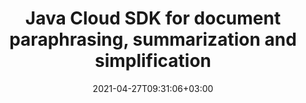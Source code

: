 ---
############################# Static ############################
layout: "product"
date: 2021-04-27T09:31:06+03:00
draft: false

product: "Rewriter"
product_tag: "rewriter"
platform: "Java"
platform_tag: "java"

############################# Head ############################
head_title: "Paraphrase, simplify, summarize texts and documents in your Java applications"
head_description: "Create Java applications based on GroupDocs.Rewriter API focusing on business logic rather than the technical details."

############################# Header ############################
title: "Java Cloud SDK for document paraphrasing, summarization and simplification"
description: "Create Java applications based on GroupDocs.Rewriter API focusing on business logic rather than the technical details."
button:
    enable: true

############################# SubMenu ############################
submenu:
    enable: true
    
    left:
        img_alt: "GroupDocs.Rewriter Cloud SDK for Java"
        image: "/sdk/272x272/groupdocs_rewriter-for-java.png"
        product: "GroupDocs.Rewriter"
        platform: "Java"

    middle:
        button:
            # button loop
            - link: "#overview"
              text: "Overview"

            # button loop
            - link: "#features"
              text: "Features"


            # button loop
            - link: "https://docs.groupdocs.cloud/rewriter/release-notes/"
              text: "Release Notes"

            # button loop
            - link: "https://purchase.groupdocs.cloud/pricing"
              text: "Pricing"

    right:
        link_download: "https://github.com/groupdocs-rewriter-cloud/"
        link_learn: "https://docs.groupdocs.cloud/rewriter/"
        link_buy: "https://purchase.groupdocs.cloud/buy"

############################# Overview ############################
overview:
    enable: true
    content: |
      GroupDocs.Rewriter is an easy-to-use and versatile online service for summarizing, rephrasing or simplifying the texts with full preservation of the meaning. Its advanced AI reads and understands the text and then rephrases it in various wordings, providing a plagiarism-free result without losing the original meaning. While the background process is very complex and resource-intensive, you do not have to worry about formulas, machine learning, and load – our cloud services do all the work.

      This SDK greatly simplifies the interaction of Java code with GroupDocs.Rewriter Cloud services, allowing you to focus on business logic rather than the technical details. It handles all the routine operations such as establishing connections, sending API requests, and parsing responses, wrapping all these tasks into a few simple methods that can be used in any Java application. The Java SDK, demo applications, documentation, and examples are open source distributed under the MIT license. You can use them for any purpose and change any part of the code.
    tabs:
      enable: true
      
      ## TAB ONE ##
      tab_one:
        description: |
          Main capabilities of GroupDocs.Rewriter Cloud
      
        left:
          enable: true
          icon: "fas fa-crop"
          title: "Supported features"
          content: |
            * Paraphrase
            * Summarize
            * Simplify
            * Synonymize
            * Detect paraphrasing
        right:
          enable: true
          icon: "fas fa-file-alt"
          title: "Supported languages"
          content: |
            * Arabic
            * English
            * French
            * German
            * Indonesian
            * Italian
            * Portuguese
            * Russian
            * Slovak
            * Spanish
            * Ukrainian
      
      ## TAB TWO ##
      tab_two:
        description: |
          GroupDocs.Rewriter Cloud supports most popular document formats

        left:
          enable: true
          table:
            # table loop
            - title: "Office documents"
              content: |
                * **Microsoft Word**
                * **OpenDocument**
                * **RTF**
                
        right:
          enable: true
          table:
            # table loop
            - title: "Other formats"
              content: |
                * **PDF**
                * **TXT**

        


      ## TAB THREE ##
      tab_three:
        description: |
          GroupDocs.Rewriter Cloud for Java works on any device or platform with Internet connection
      
        left:
          enable: true
          table:
            # table loop
            - icon: "fab fa-windows"
              title: "Operating Systems"
              content: |
                * Microsoft Windows Desktop
                * Microsoft Windows Server
                * Linux
                * MacOS

            # table loop
            - icon: "fas fa-code"
              title: "Supported Frameworks"
              content: |
                * Java 7 (1.7) and above

        right:
          enable: true
          table:
            # table loop
            - icon: "fas fa-cogs"
              title: "Development Environments"
              content: |
                * NetBeans
                * IntelliJ IDEA
                * Eclipse
            # table loop
            - icon: "fas fa-tools"
              title: "Build Automation Tool"
              content: |
                * Maven

############################# Features ############################
features:
    enable: true
    title: "Advanced Document Rewriting REST API Features"

    feature:
      # feature loop
      # feature loop
      - icon: "fas fa-language"
        content: "Creates unique content while fully preserving the original message"

      # feature loop
      - icon: "fas fa-file"
        content: "Supports Microsoft Office, OpenOffice and PDF documents without additional software"

      # feature loop
      - icon: "fas fa-random"
        content: "Converts paraphrased documents to different formats"
      
      # feature loop
      - icon: "fas fa-link"
        content: "Processes files from URLs and public repositories"
        
      # feature loop
      - icon: "fas fa-mobile"
        content: "Works on any device and platform, including smartphones"
        
      # feature loop
      - icon: "fas fa-list"
        content: "API explorer based on Swagger collection"
            
    more_feature:
      # more_feature_loop
      - title: "Quick start with document rewriting REST API"
        content: "GroupDocs.Rewriter Cloud API for Java comes with detailed developer guides and live code examples for all major programming languages to start working with paraphrasing features in no time. Simply create a free account at GroupDocs Cloud, get APP SID & Key information to communicate with GroupDocs Cloud API and you are ready to use the SDK."


      # more_feature_loop
      - title: "Any language, platform and storage service provider"
        content: "GroupDocs.Rewriter Cloud is a REST API that can easily be integrated with any language or platform, capable to manage HTTP requests and responses. It supports all popular cloud storage services such as Google Cloud, Drive, DropBox and Amazon S3 to interact without any dependencies."

      # more_feature_loop
      - title: "Rewrite plain text - Java"
        content: |
          
          
          ```java
            package com.groupdocs;
            // Import classes:

            import com.groupdocs.model.*;
            import org.openapitools.client.api.ParaphraseApi;

            public class Demo {
                public static void main(String[] args) {
                    String basePath = "https://api.groupdocs.cloud/v2.0/rewriter";
                    String cliendId = "YOUR_CLIENT_ID";
                    String clientSecret = "YOUR_CLIENT_SECRET";

                    ApiClient defaultClient = new ApiClient(basePath, cliendId, clientSecret, null);
                    ParaphraseApi apiInstance = new ParaphraseApi(defaultClient);

                    String s = "TEXT_TO_PARAPHRASE";

                    ParaphraseTextRequest request = new ParaphraseTextRequest();
                    request.setLanguage("en");
                    request.setText(s);

                    try {
                        StatusResponse response = apiInstance.paraphraseTextPost(request);
                        String response_id = response.getId();
                        if (!response.getStatus().toString().equals("BadRequest")){
                            while (true){
                                ParaphraseTextResponse paraphraseTextResponse = apiInstance.paraphraseTextRequestIdGet(response_id);
                                if (paraphraseTextResponse.getStatus().toString().equals("OK")) {
                                    System.out.println(paraphraseTextResponse);
                                    break;
                                }
                                try {
                                    Thread.sleep(2000);
                                } catch (InterruptedException e) {
                                    e.printStackTrace();
                                }
                            }
                        }
                    } catch (ApiException e) {
                        System.err.println("Exception when calling ParaphraseApi#paraphraseTextPost");
                        System.err.println("Status code: " + e.getCode());
                        System.err.println("Reason: " + e.getResponseBody());
                        System.err.println("Response headers: " + e.getResponseHeaders());
                        e.printStackTrace();
                    }
                }
            }
          ```
      # more_feature_loop
      - title: "Security and Authentication"
        content: "The GroupDocs.Rewriter Cloud API is SSL secured and the authentication requests require a signature and AppSID query parameters or OAuth 2.0 authorization header."
      

############################# Support ############################
support:
    enable: true

############################# Solutions ############################
solutions:
    enable: true
    title: "GroupDocs.Rewriter Cloud offers SDKs for popular programming languages and platforms:"

    solution:
        # solution loop
        - img_alt: "GroupDocs.Rewriter Cloud SDK for cURL"
          image: "/sdk/272x272/groupdocs_rewriter-for-curl.png"
          product: "GroupDocs.Rewriter"
          platform: "cURL"
          link: "/rewriter/curl/"

        # solution loop
        - img_alt: "GroupDocs.Rewriter Cloud SDK for .NET"
          image: "/sdk/272x272/groupdocs_rewriter-for-net.png"
          product: "GroupDocs.Rewriter"
          platform: ".NET"
          link: "/rewriter/net/"

        # solution loop
        - img_alt: "GroupDocs.Rewriter Cloud SDK for Python"
          image: "/sdk/272x272/groupdocs_rewriter-for-python.png"
          product: "GroupDocs.Rewriter"
          platform: "Python"
          link: "/rewriter/python/"

    

     

        

############################# Back to top ###############################
back_to_top:
  enable: true
---